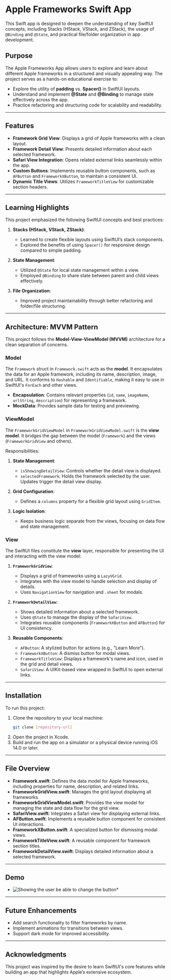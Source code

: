 
# Apple Frameworks Swift App

This Swift app is designed to deepen the understanding of key SwiftUI concepts, including Stacks (HStack, VStack, and ZStack), the usage of `@Binding` and `@State`, and practical file/folder organization in app development.

## Purpose

The Apple Frameworks App allows users to explore and learn about different Apple frameworks in a structured and visually appealing way. The project serves as a hands-on educational exercise to:

- Explore the utility of **padding** vs. **Spacer()** in SwiftUI layouts.
- Understand and implement **@State** and **@Binding** to manage state effectively across the app.
- Practice refactoring and structuring code for scalability and readability.

---

## Features

- **Framework Grid View**: Displays a grid of Apple frameworks with a clean layout.
- **Framework Detail View**: Presents detailed information about each selected framework.
- **Safari View Integration**: Opens related external links seamlessly within the app.
- **Custom Buttons**: Implements reusable button components, such as `AFButton` and `FrameworkXButton`, to maintain a consistent UI.
- **Dynamic Title Views**: Utilizes `FrameworkTitleView` for customizable section headers.

---

## Learning Highlights

This project emphasized the following SwiftUI concepts and best practices:

1. **Stacks (HStack, VStack, ZStack)**:
   - Learned to create flexible layouts using SwiftUI’s stack components.
   - Explored the benefits of using `Spacer()` for responsive design compared to simple padding.

2. **State Management**:
   - Utilized `@State` for local state management within a view.
   - Employed `@Binding` to share state between parent and child views effectively.

3. **File Organization**:
   - Improved project maintainability through better refactoring and folder/file structuring.

---

## Architecture: MVVM Pattern

This project follows the **Model-View-ViewModel (MVVM)** architecture for a clean separation of concerns.

### **Model**
The `Framework` struct in `Framework.swift` acts as the **model**. It encapsulates the data for an Apple framework, including its name, description, image, and URL. It conforms to `Hashable` and `Identifiable`, making it easy to use in SwiftUI's `ForEach` and other views.

- **Encapsulation**: Contains relevant properties (`id`, `name`, `imageName`, `urlString`, `description`) for representing a framework.
- **MockData**: Provides sample data for testing and previewing.

### **ViewModel**
The `FrameworkGridViewModel` in `FrameworkGridViewModel.swift` is the **view model**. It bridges the gap between the model (`Framework`) and the views (`FrameworkGridView` and others).

Responsibilities:
1. **State Management**:
   - `isShowingDetailView`: Controls whether the detail view is displayed.
   - `selectedFramework`: Holds the framework selected by the user. Updates trigger the detail view display.

2. **Grid Configuration**:
   - Defines a `columns` property for a flexible grid layout using `GridItem`.

3. **Logic Isolation**:
   - Keeps business logic separate from the views, focusing on data flow and state management.

### **View**
The SwiftUI files constitute the **view** layer, responsible for presenting the UI and interacting with the view model:

1. **`FrameworkGridView`**:
   - Displays a grid of frameworks using a `LazyVGrid`.
   - Integrates with the view model to handle selection and display of details.
   - Uses `NavigationView` for navigation and `.sheet` for modals.

2. **`FrameworkDetailView`**:
   - Shows detailed information about a selected framework.
   - Uses `@State` to manage the display of the `SafariView`.
   - Integrates reusable components (`FrameworkXButton` and `AFButton`) for UI consistency.

3. **Reusable Components**:
   - `AFButton`: A stylized button for actions (e.g., "Learn More").
   - `FrameworkXButton`: A dismiss button for modal views.
   - `FrameworkTitleView`: Displays a framework's name and icon, used in the grid and detail views.
   - `SafariView`: A UIKit-based view wrapped in SwiftUI to open external links.

---

## Installation

To run this project:

1. Clone the repository to your local machine:
   ```bash
   git clone [repository-url]
   ```
2. Open the project in Xcode.
3. Build and run the app on a simulator or a physical device running iOS 14.0 or later.

---

## File Overview

- **Framework.swift**: Defines the data model for Apple frameworks, including properties for name, description, and related links.
- **FrameworkGridView.swift**: Manages the grid layout displaying all frameworks.
- **FrameworkGridViewModel.swift**: Provides the view model for managing the state and data flow for the grid view.
- **SafariView.swift**: Integrates a Safari view for displaying external links.
- **AFButton.swift**: Implements a reusable button component for consistent UI interactions.
- **FrameworkXButton.swift**: A specialized button for dismissing modal views.
- **FrameworkTitleView.swift**: A reusable component for framework section titles.
- **FrameworkDetailView.swift**: Displays detailed information about a selected framework.

---

## Demo

* <img src='/Users/hectorsaucedosoledad/Documents/projects/Apple-Frameworks-List/finalDemo.mp4' width='' alt='Showing the user be able to change the button' />*

---

## Future Enhancements

- Add search functionality to filter frameworks by name.
- Implement animations for transitions between views.
- Support dark mode for improved accessibility.

---

## Acknowledgments

This project was inspired by the desire to learn SwiftUI's core features while building an app that highlights Apple’s extensive ecosystem.

